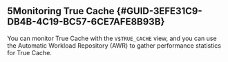 ##  5Monitoring True Cache {#GUID-3EFE31C9-DB4B-4C19-BC57-6CE7AFE8B93B} 

You can monitor True Cache with the ` V$TRUE_CACHE ` view, and you can use the Automatic Workload Repository (AWR) to gather performance statistics for True Cache. 
